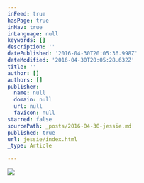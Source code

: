 ```yaml
---
inFeed: true
hasPage: true
inNav: true
inLanguage: null
keywords: []
description: ''
datePublished: '2016-04-30T20:05:36.998Z'
dateModified: '2016-04-30T20:05:28.632Z'
title: ''
author: []
authors: []
publisher:
  name: null
  domain: null
  url: null
  favicon: null
starred: false
sourcePath: _posts/2016-04-30-jessie.md
published: true
url: jessie/index.html
_type: Article

---
```

![](https://the-grid-user-content.s3-us-west-2.amazonaws.com/fd9bd0ea-cf50-4a1b-bd16-572d138abeda.png)